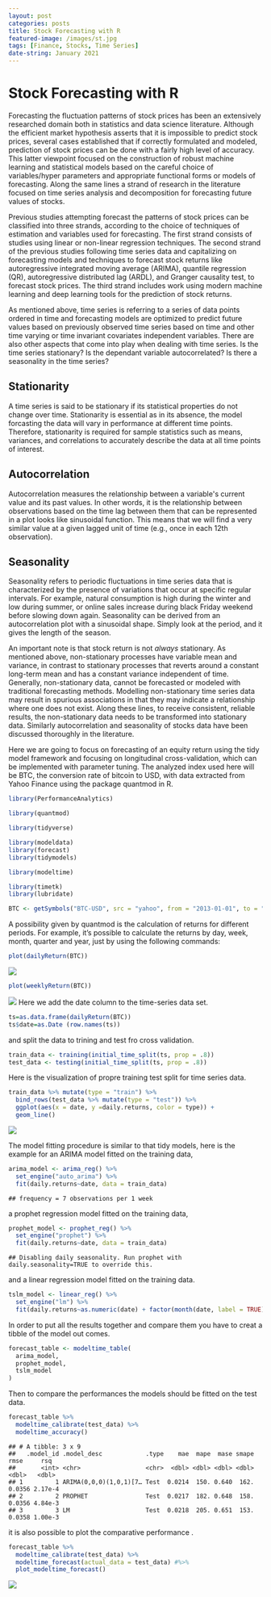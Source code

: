 ```yaml
---
layout: post
categories: posts
title: Stock Forecasting with R   
featured-image: /images/st.jpg
tags: [Finance, Stocks, Time Series]
date-string: January 2021
---
```


# Stock Forecasting with R

Forecasting the fluctuation patterns of stock prices has been an extensively researched domain both in statistics and data science literature. Although the efficient market hypothesis asserts that it is impossible to predict stock prices, several cases established that if correctly formulated and modeled, prediction of stock prices can be done with a fairly high level of accuracy. This latter viewpoint focused on the construction of robust machine learning and statistical models based on the careful choice of variables/hyper parameters and appropriate functional forms or models of forecasting. Along the same lines a strand of research in the literature focused on time series analysis and decomposition for forecasting future values of stocks.

Previous studies attempting forecast the patterns of stock prices can be classified into three strands, according to the choice of techniques of estimation and variables used for forecasting. The first strand consists of studies using linear or non-linear regression techniques. The second strand of the previous studies following time series data and capitalizing on forecasting models and techniques to forecast stock returns like autoregressive integrated moving average (ARIMA), quantile regression (QR), autoregressive distributed lag (ARDL), and Granger causality test, to forecast stock prices. The third strand includes work using modern machine learning and deep learning tools for the prediction of stock returns.

As mentioned above, time series is referring to a series of data points ordered in time and forecasting models are optimized to predict future values based on previously observed time series based on time and other time varying or time invariant covariates independent variables. There are also other aspects that come into play when dealing with time series.
Is the time series stationary?
Is the dependant variable autocorrelated?
Is there a seasonality in the time series?


## Stationarity
A time series is said to be stationary if its statistical properties do not change over time. Stationarity is essential as in its absence, the model forcasting the data will vary in performance at different time points. Therefore, stationarity is required for sample statistics such as means, variances, and correlations to accurately describe the data at all time points of interest.

## Autocorrelation
Autocorrelation measures the relationship between a variable's current value and its past values. In other words, it is the relationship between observations based on the time lag between them that can be represented in a plot looks like sinusoidal function.
This means that we will find a very similar value at a given lagged unit of time (e.g., once in each 12th observation). 

## Seasonality
Seasonality refers to periodic fluctuations in time series data that is characterized by the presence of variations that occur at specific regular intervals. For example, natural consumption is high during the winter and low during summer, or online sales increase during black Friday weekend before slowing down again. Seasonality can be derived from an autocorrelation plot with a sinusoidal shape. Simply look at the period, and it gives the length of the season.

An important note is that stock return is not *always* stationary. As mentioned above, non-stationary processes have variable mean and variance, in contrast to stationary processes that reverts around a constant long-term mean and has a constant variance independent of time. Generally, non-stationary data, cannot be forecasted or modeled with traditional forecasting methods. Modelling non-stationary time series data may result in spurious associations in that they may indicate a relationship where one does not exist. Along these lines, to receive consistent, reliable results, the non-stationary data needs to be transformed into stationary data. Similarly autocorrelation and seasonality of stocks data have been discussed thoroughly in the literature.



Here we are going to focus on forecasting of an equity return using the tidy model framework and focusing on longitudinal cross-validation, which can be implemented with parameter tuning. The analyzed index used here will be BTC, the conversion  rate of bitcoin to USD, with data extracted from Yahoo Finance using the package quantmod in R.


```r
library(PerformanceAnalytics)
```

```r
library(quantmod)
```

```r
library(tidyverse)
```

```r
library(modeldata)
library(forecast)
library(tidymodels)
```


```r
library(modeltime)
```



```r
library(timetk)
library(lubridate)
```


```r
BTC <- getSymbols("BTC-USD", src = "yahoo", from = "2013-01-01", to = "2020-11-01", auto.assign = FALSE)
```

A possibility given by quantmod is the calculation of returns for different periods. For example, it’s possible to calculate the returns by day, week, month, quarter and year, just by using the following commands:


```r
plot(dailyReturn(BTC))
```

![](/images/01unnamed-chunk-3-1.png)

```r
plot(weeklyReturn(BTC))
```

![](/images/01unnamed-chunk-3-2.png)
Here we add the date column to the time-series data set.

```r
ts=as.data.frame(dailyReturn(BTC))
ts$date=as.Date (row.names(ts)) 
```

and split the data to trining and test fro cross validation.

```r
train_data <- training(initial_time_split(ts, prop = .8))
test_data <- testing(initial_time_split(ts, prop = .8))
```
Here is the visualization of propre training test split for time series data.

```r
train_data %>% mutate(type = "train") %>% 
  bind_rows(test_data %>% mutate(type = "test")) %>% 
  ggplot(aes(x = date, y =daily.returns, color = type)) + 
  geom_line()
```

![](/images/01unnamed-chunk-6-1.png)

The model fitting procedure is similar to that tidy models, here is the example for an ARIMA model fitted on the training data,

```r
arima_model <- arima_reg() %>% 
  set_engine("auto_arima") %>% 
  fit(daily.returns~date, data = train_data)
```

```
## frequency = 7 observations per 1 week
```


a prophet regression model fitted on the training data,

```r
prophet_model <- prophet_reg() %>% 
  set_engine("prophet") %>% 
  fit(daily.returns~date, data = train_data)
```

```
## Disabling daily seasonality. Run prophet with daily.seasonality=TRUE to override this.
```

and a linear regression model fitted on the training data.

```r
tslm_model <- linear_reg() %>% 
  set_engine("lm") %>% 
  fit(daily.returns~as.numeric(date) + factor(month(date, label = TRUE)), data = train_data)
```

In order to put all the results together and compare them you have to creat a tibble of the model out comes.

```r
forecast_table <- modeltime_table(
  arima_model,
  prophet_model,
  tslm_model
)
```


Then to compare the performances the models should be fitted on the test data.

```r
forecast_table %>% 
  modeltime_calibrate(test_data) %>% 
  modeltime_accuracy()
```

```
## # A tibble: 3 x 9
##   .model_id .model_desc            .type    mae  mape  mase smape   rmse     rsq
##       <int> <chr>                  <chr>  <dbl> <dbl> <dbl> <dbl>  <dbl>   <dbl>
## 1         1 ARIMA(0,0,0)(1,0,1)[7… Test  0.0214  150. 0.640  162. 0.0356 2.17e-4
## 2         2 PROPHET                Test  0.0217  182. 0.648  158. 0.0356 4.84e-3
## 3         3 LM                     Test  0.0218  205. 0.651  153. 0.0358 1.00e-3
```


it is also possible to plot the comparative performance .

```r
forecast_table %>% 
  modeltime_calibrate(test_data) %>% 
  modeltime_forecast(actual_data = test_data) #%>% 
  plot_modeltime_forecast()
```
![](/images/01newplot.png)
